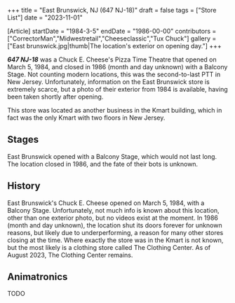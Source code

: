 +++
title = "East Brunswick, NJ (647 NJ-18)"
draft = false
tags = ["Store List"]
date = "2023-11-01"

[Article]
startDate = "1984-3-5"
endDate = "1986-00-00"
contributors = ["CorrectorMan","Midwestretail","Cheeseclassic","Tux Chuck"]
gallery = ["East brunswick.jpg|thumb|The location's exterior on opening day."]
+++

<b><i>647 NJ-18</b></i> was a Chuck E. Cheese's Pizza Time Theatre that opened on March 5, 1984, and closed in 1986 (month and day unknown) with a Balcony Stage. Not counting modern locations, this was the second-to-last PTT in New Jersey. Unfortunately, information on the East Brunswick store is extremely scarce, but a photo of their exterior from 1984 is available, having been taken shortly after opening.

This store was located as another business in the Kmart building, which in fact was the only Kmart with two floors in New Jersey.

<h2> Stages </h2>
East Brunswick opened with a Balcony Stage, which would not last long. The location closed in 1986, and the fate of their bots is unknown.

<h2> History </h2>
East Brunswick's Chuck E. Cheese opened on March 5, 1984, with a Balcony Stage. Unfortunately, not much info is known about this location, other than one exterior photo, but no videos exist at the moment. In 1986 (month and day unknown), the location shut its doors forever for unknown reasons, but likely due to underperforming, a reason for many other stores closing at the time. Where exactly the store was in the Kmart is not known, but the most likely is a clothing store called The Clothing Center. As of August 2023, The Clothing Center remains.

<h2> Animatronics </h2>
TODO